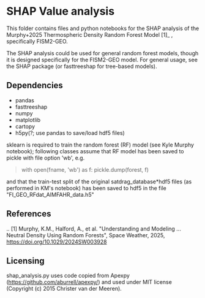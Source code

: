 # SHAP Value analysis

This folder contains files and python notebooks for the SHAP analysis of the Murphy+2025 Thermospheric Density Random Forest Model [1]_ , specifically FISM2-GEO.

The SHAP analysis could be used for general random forest models, though it is designed specifically for the FISM2-GEO model. For general usage, see the SHAP package (or fasttreeshap for tree-based models). 

Dependencies
------------
- pandas
- fasttreeshap
- numpy
- matplotlib
- cartopy
- h5py(?; use pandas to save/load hdf5 files)

sklearn is required to train the random forest (RF) model (see Kyle Murphy notebook); following classes assume that RF model has been saved to pickle with file option 'wb', e.g.

> with open(fname, 'wb') as f:
>     pickle.dump(forest, f)

and that the train-test split of the original satdrag_database*hdf5 files
(as performed in KM's notebook) has been saved to hdf5 in the file
"FI_GEO_RFdat_AIMFAHR_data.h5"

References
----------
.. [1] Murphy, K.M., Halford, A., et al. "Understanding and Modeling ... Neutral Density Using Random Forests", Space Weather, 2025, https://doi.org/10.1029/2024SW003928

Licensing
---------
shap_analysis.py uses code copied from Apexpy (https://github.com/aburrell/apexpy/) and used under MIT license (Copyright (c) 2015 Christer van der Meeren).
